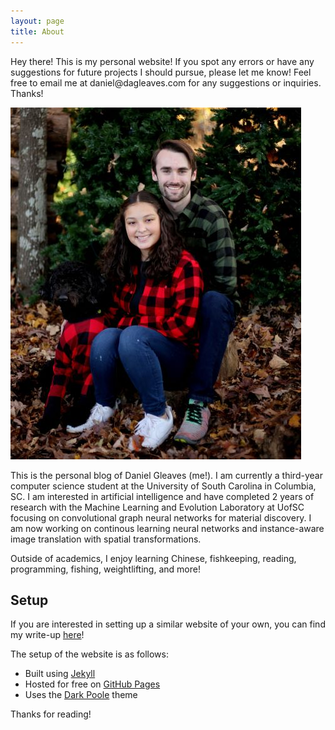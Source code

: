 ```yaml
---
layout: page
title: About
---
```


<p class="message">
  Hey there! This is my personal website! If you spot any errors or have any suggestions for future projects I should pursue, please let me know! Feel free to email me at daniel@dagleaves.com for any suggestions or inquiries. Thanks!
</p>

![me](assets/profile.jpg)

This is the personal blog of Daniel Gleaves (me!). I am currently a third-year computer science student at the University of South Carolina in Columbia, SC. I am interested in artificial intelligence and have completed 2 years of research with the Machine Learning and Evolution Laboratory at UofSC focusing on convolutional graph neural networks for material discovery. I am now working on continous learning neural networks and instance-aware image translation with spatial transformations.

Outside of academics, I enjoy learning Chinese, fishkeeping, reading, programming, fishing, weightlifting, and more!

## Setup

If you are interested in setting up a similar website of your own, you can find my write-up [here](https://dagleaves.github.io/2022/01/11/setup-website)! 

The setup of the website is as follows:

- Built using [Jekyll](https://jekyllrb.com)
- Hosted for free on [GitHub Pages](https://pages.github.com)
- Uses the [Dark Poole](https://github.com/andrewhwanpark/dark-poole) theme

Thanks for reading!
